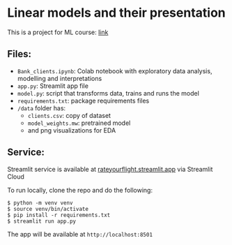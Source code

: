 # Linear models and their presentation

This is a project for ML course: [link ](https://stepik.org/course/177215/syllabus)

## Files:

* `Bank_clients.ipynb`: Colab notebook with exploratory data analysis, modelling and interpretations
* `app.py`: Streamlit app file
* `model.py`: script that transforms data, trains and runs the model
* `requirements.txt`: package requirements files
* `/data` folder has:
  * `clients.csv`: copy of dataset
  * `model_weights.mw`: pretrained model
  * and png visualizations for EDA

## Service:

Streamlit service is available at [rateyourflight.streamlit.app](https://rateyourflight.streamlit.app/) via Streamlit Cloud

To run locally, clone the repo and do the following:

```
$ python -m venv venv
$ source venv/bin/activate
$ pip install -r requirements.txt
$ streamlit run app.py
```

The app will be available at `http://localhost:8501`
